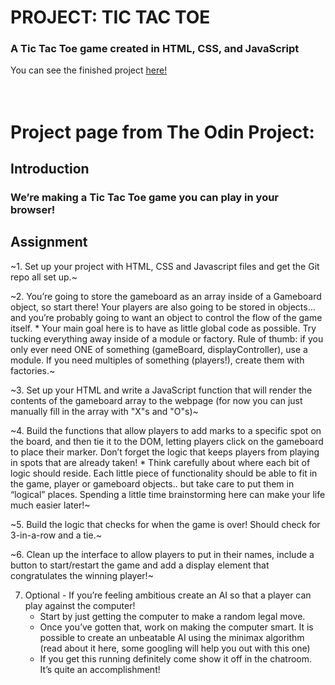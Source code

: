 # PROJECT: TIC TAC TOE
### A Tic Tac Toe game created in HTML, CSS, and JavaScript

You can see the finished project [here!](https://tommygatz.github.com/tic-tac-toe/)
<br><br><br>


# Project page from The Odin Project: 

## Introduction
### We’re making a Tic Tac Toe game you can play in your browser!

## Assignment

~1. Set up your project with HTML, CSS and Javascript files and get the Git repo all set up.~

~2. You’re going to store the gameboard as an array inside of a Gameboard object, so start there! Your players are also going to be stored in objects… and you’re probably going to want an object to control the flow of the game itself.
    * Your main goal here is to have as little global code as possible. Try tucking everything away inside of a module or factory. Rule of thumb: if you only ever need ONE of something (gameBoard, displayController), use a module. If you need multiples of something (players!), create them with factories.~

~3. Set up your HTML and write a JavaScript function that will render the contents of the gameboard array to the webpage (for now you can just manually fill in the array with "X"s and "O"s)~

~4. Build the functions that allow players to add marks to a specific spot on the board, and then tie it to the DOM, letting players click on the gameboard to place their marker. Don’t forget the logic that keeps players from playing in spots that are already taken!
    * Think carefully about where each bit of logic should reside. Each little piece of functionality should be able to fit in the game, player or gameboard objects.. but take care to put them in “logical” places. Spending a little time brainstorming here can make your life much easier later!~

~5. Build the logic that checks for when the game is over! Should check for 3-in-a-row and a tie.~

~6. Clean up the interface to allow players to put in their names, include a button to start/restart the game and add a display element that congratulates the winning player!~

7. Optional - If you’re feeling ambitious create an AI so that a player can play against the computer!
    * Start by just getting the computer to make a random legal move.
    * Once you’ve gotten that, work on making the computer smart. It is possible to create an unbeatable AI using the minimax algorithm (read about it here, some googling will help you out with this one)
    * If you get this running definitely come show it off in the chatroom. It’s quite an accomplishment!
